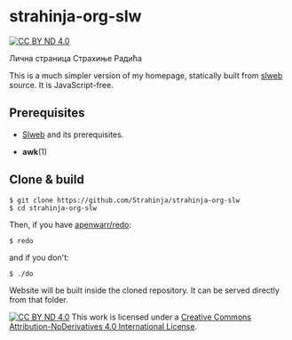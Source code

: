 # strahinja-org-slw

[![CC BY ND 4.0][cc-by-shield]][cc-by-nd]

Лична страница Страхиње Радића

This is a much simpler version of my homepage, statically built from
[slweb][slweb] source. It is JavaScript-free.

## Prerequisites

- [Slweb][slweb] and its prerequisites.

- **awk**(1)

## Clone & build

``` 
$ git clone https://github.com/Strahinja/strahinja-org-slw
$ cd strahinja-org-slw
```

Then, if you have [apenwarr/redo][redo]:


```
$ redo
```

and if you don't:

```
$ ./do
```

Website will be built inside the cloned repository. It can be served directly
from that folder.

[![CC BY ND 4.0][cc-by-nd-image-compact]][cc-by-nd] This work is licensed under
a [Creative Commons Attribution-NoDerivatives 4.0 International
License][cc-by-nd].

[cc-by-nd]: https://creativecommons.org/licenses/by-nd/4.0/
[cc-by-nd-image-compact]: https://i.creativecommons.org/l/by-nd/4.0/80x15.png
[cc-by-shield]: https://img.shields.io/badge/License-CC%20BY%20ND%204.0-lightgrey
[redo]: https://github.com/apenwarr/redo
[slweb]: https://github.com/Strahinja/slweb

